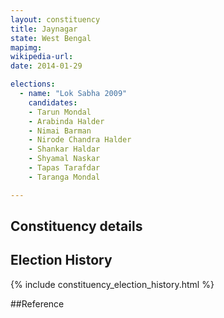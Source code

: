 ```yaml
---
layout: constituency
title: Jaynagar
state: West Bengal
mapimg: 
wikipedia-url: 
date: 2014-01-29

elections: 
  - name: "Lok Sabha 2009"
    candidates: 
    - Tarun Mondal 
    - Arabinda Halder 
    - Nimai Barman 
    - Nirode Chandra Halder 
    - Shankar Haldar 
    - Shyamal Naskar 
    - Tapas Tarafdar 
    - Taranga Mondal 

---
```

## Constituency details


## Election History
{% include constituency_election_history.html %}

##Reference
